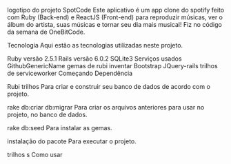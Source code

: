 logotipo do projeto
SpotCode
Este aplicativo é um app clone do spotify feito com Ruby (Back-end) e ReactJS (Front-end) para reproduzir músicas, ver o álbum do artista, suas músicas e tornar seu dia mais musical! Fiz no código da semana de OneBitCode.

Tecnologia
Aqui estão as tecnologias utilizadas neste projeto.

Ruby versão 2.5.1
Rails versão 6.0.2
SQLite3
Serviços usados
GithubGenericName
gemas de rubi
inventar
Bootstrap
JQuery-rails
trilhos de serviceworker
Começando
Dependência

Rubi
trilhos
Para criar e construir seu banco de dados de acordo com o projeto.

rake db:criar db:migrar
Para criar os arquivos anteriores para usar no projeto, no banco de dados.

rake db:seed
Para instalar as gemas.

instalação do pacote
Para executar o projeto.

trilhos s
Como usar
